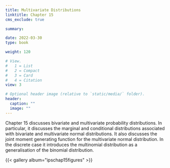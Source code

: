 ```yaml
---
title: Multivariate Distributions
linktitle: Chapter 15
cms_exclude: true

summary: 

date: 2022-03-30
type: book

weight: 120

# View.
#   1 = List
#   2 = Compact
#   3 = Card
#   4 = Citation
view: 3

# Optional header image (relative to `static/media/` folder).
header:
  caption: ""
  image: ""
---
```

 Chapter 15 discusses bivariate and multivariate probability distributions.  In particular, it discusses the marginal and conditional distributions associated with bivariate and multivariate normal distributions. It also discusses the joint moment generating function for the multivariate normal distribution. In the discrete   case it introduces the multinomial distribution as a generalisation of the binomial distribution. 
 
{{< gallery album="ipschap15figures" >}}
